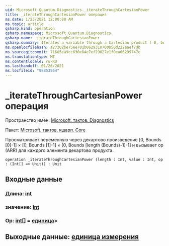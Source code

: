 ```yaml
---
uid: Microsoft.Quantum.Diagnostics._iterateThroughCartesianPower
title: _iterateThroughCartesianPower операция
ms.date: 1/23/2021 12:00:00 AM
ms.topic: article
qsharp.kind: operation
qsharp.namespace: Microsoft.Quantum.Diagnostics
qsharp.name: _iterateThroughCartesianPower
qsharp.summary: Iterates a variable through a Cartesian product [ 0, bounds[0]-1 ] × [ 0, bounds[1]-1 ] × [ 0, bounds[Length(bounds)-1]-1 ] and calls op(arr) for every element of the Cartesian product
ms.openlocfilehash: a27302be75ee701b0629310700b56d222aaef7db
ms.sourcegitcommit: 71605ea9cc630e84e7ef29027e1f0ea06299747e
ms.translationtype: MT
ms.contentlocale: ru-RU
ms.lasthandoff: 01/26/2021
ms.locfileid: "98853564"
---
```

# <a name="_iteratethroughcartesianpower-operation"></a>_iterateThroughCartesianPower операция

Пространство имен: [Microsoft. тактов. Diagnostics](xref:Microsoft.Quantum.Diagnostics)

Пакет: [Microsoft. тактов. кшарп. Core](https://nuget.org/packages/Microsoft.Quantum.QSharp.Core)


Просматривает переменную через декартово произведение [0, Bounds [0]-1] × [0, Bounds [1]-1] × [0, Bounds [length (Bounds)-1]-1] и вызывает op (ARR) для каждого элемента декартово продукта.

```qsharp
operation _iterateThroughCartesianPower (length : Int, value : Int, op : (Int[] => Unit)) : Unit
```


## <a name="input"></a>Входные данные

### <a name="length--int"></a>Длина: [int](xref:microsoft.quantum.lang-ref.int)




### <a name="value--int"></a>значение: [int](xref:microsoft.quantum.lang-ref.int)




### <a name="op--int--unit"></a>Op: [int](xref:microsoft.quantum.lang-ref.int)[] = [единица](xref:microsoft.quantum.lang-ref.unit)> 





## <a name="output--unit"></a>Выходные данные: [единица измерения](xref:microsoft.quantum.lang-ref.unit)

